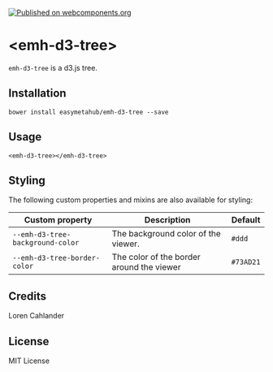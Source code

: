 [![Published on webcomponents.org](https://img.shields.io/badge/webcomponents.org-published-blue.svg)](https://www.webcomponents.org/element/owner/my-element)

# \<emh-d3-tree\>


`emh-d3-tree` is a d3.js tree.



## Installation

```
bower install easymetahub/emh-d3-tree --save
```

## Usage

```
<emh-d3-tree></emh-d3-tree>
```

## Styling

The following custom properties and mixins are also available for styling:

Custom property | Description | Default
----------------|-------------|----------
`--emh-d3-tree-background-color` | The background color of the viewer. | `#ddd`
`--emh-d3-tree-border-color` | The color of the border around the viewer | `#73AD21`


## Credits

Loren Cahlander

## License

MIT License